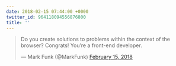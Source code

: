 ```yaml
---
date: 2018-02-15 07:44:00 +0000
twitter_id: 964118094556876800
title: ''
---
```


<blockquote class="twitter-tweet"><p lang="en" dir="ltr">Do you create solutions to problems within the context of the browser? Congrats! You’re a front-end developer.</p>&mdash; Mark Funk (@MarkFunk) <a href="https://twitter.com/MarkFunk/status/963983242410975232?ref_src=twsrc%5Etfw">February 15, 2018</a></blockquote>
<script async src="https://platform.twitter.com/widgets.js" charset="utf-8"></script>
